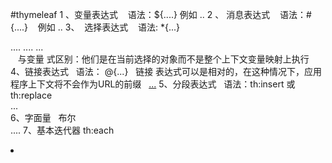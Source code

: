#thymeleaf
1 、变量表达式
    语法：${....}
    例如 <th th:text=" ${userModel.user.id}">..</th>
2 、 消息表达式
    语法：#{....}
    例如 <th th:text=" #{userModel.user.id}">..</th>
3、  选择表达式
    语法: *{...}
    <div th:object ="${book}">
      ....
        <span th:text ="*{title}">....</span>
      ...
    </div>
    与变量 式区别：他们是在当前选择的对象而不是整个上下文变量映射上执行
 4、链接表达式
   语法： @{...}
   链接 表达式可以是相对的，在这种情况下，应用程序上下文将不会作为URL的前缀
   <a href="@{../documents/report}">...</a>
 5、分段表达式
   语法：th:insert 或th:replace
    <div th:replace="~{fragments/header :: header}">...</div>
 6、字面量
   布尔 <div th:if="${user.isAdmin{}} == false">....
7、基本迭代器 th:each
   <li th:each ="book :${book}" th:text ="${book.title}">  </li>
    
   
